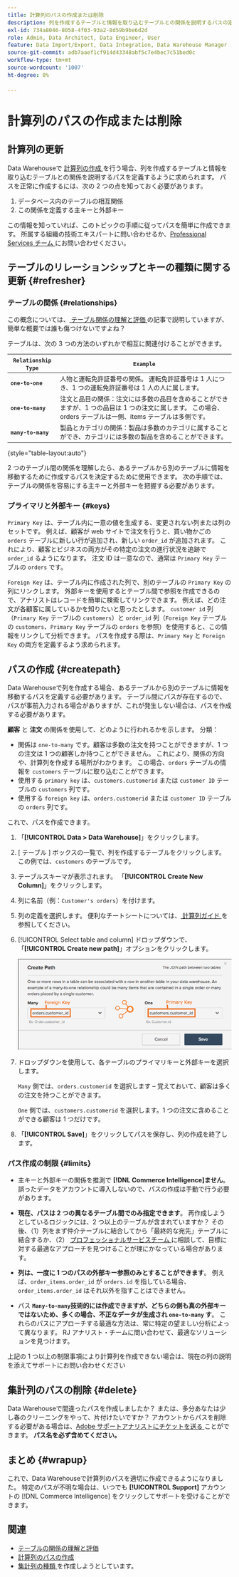 ```yaml
---
title: 計算列のパスの作成または削除
description: 列を作成するテーブルと情報を取り込むテーブルとの関係を説明するパスの定義方法を説明します。
exl-id: 734a8046-8058-4f03-93a2-8d59b9be6d2d
role: Admin, Data Architect, Data Engineer, User
feature: Data Import/Export, Data Integration, Data Warehouse Manager
source-git-commit: adb7aaef1cf914d43348abf5c7e4bec7c51bed0c
workflow-type: tm+mt
source-wordcount: '1007'
ht-degree: 0%

---
```


# 計算列のパスの作成または削除

## 計算列の更新

Data Warehouseで [ 計算列の作成 ](../data-warehouse-mgr/creating-calculated-columns.md) を行う場合、列を作成するテーブルと情報を取り込むテーブルとの関係を説明するパスを定義するように求められます。 パスを正常に作成するには、次の 2 つの点を知っておく必要があります。

1. データベース内のテーブルの相互関係
1. この関係を定義する主キーと外部キー

この情報を知っていれば、このトピックの手順に従ってパスを簡単に作成できます。 所属する組織の技術エキスパートに問い合わせるか、[Professional Services チーム ](https://experienceleague.adobe.com/docs/commerce-knowledge-base/kb/troubleshooting/miscellaneous/mbi-service-policies.html) にお問い合わせください。

## テーブルのリレーションシップとキーの種類に関する更新 {#refresher}

### テーブルの関係 {#relationships}

この概念については、[ テーブル関係の理解と評価 ](../../data-analyst/data-warehouse-mgr/table-relationships.md) の記事で説明していますが、簡単な概要では誰も傷つけないですよね？

テーブルは、次の 3 つの方法のいずれかで相互に関連付けることができます。

| **`Relationship Type`** | **`Example`** |
|-----|-----|
| **`one-to-one`** | 人物と運転免許証番号の関係。 運転免許証番号は 1 人につき、1 つの運転免許証番号は 1 人の人に属します。 |
| **`one-to-many`** | 注文と品目の関係：注文には多数の品目を含めることができますが、1 つの品目は 1 つの注文に属します。 この場合、orders テーブルは一側、items テーブルは多側です。 |
| **`many-to-many`** | 製品とカテゴリの関係：製品は多数のカテゴリに属することができ、カテゴリには多数の製品を含めることができます。 |

{style="table-layout:auto"}

2 つのテーブル間の関係を理解したら、あるテーブルから別のテーブルに情報を移動するために作成するパスを決定するために使用できます。 次の手順では、テーブルの関係を容易にする主キーと外部キーを把握する必要があります。

### プライマリと外部キー {#keys}

`Primary Key` は、テーブル内に一意の値を生成する、変更されない列または列のセットです。 例えば、顧客が web サイトで注文を行うと、買い物かごの `orders` テーブルに新しい行が追加され、新しい `order_id` が追加されます。 これにより、顧客とビジネスの両方がその特定の注文の進行状況を追跡で `order_id` るようになります。 注文 ID は一意なので、通常は `Primary Key` テーブルの `orders` です。

`Foreign Key` は、テーブル内に作成された列で、別のテーブルの `Primary Key` の列にリンクします。 外部キーを使用するとテーブル間で参照を作成できるので、アナリストはレコードを簡単に検索してリンクできます。 例えば、どの注文が各顧客に属しているかを知りたいと思ったとします。 `customer id` 列（`Primary Key` テーブルの `customers`）と `order_id` 列（`Foreign Key` テーブルの `customers`、`Primary Key` テーブルの `orders` を参照）を使用すると、この情報をリンクして分析できます。 パスを作成する際は、`Primary Key` と `Foreign Key` の両方を定義するよう求められます。

## パスの作成 {#createpath}

Data Warehouseで列を作成する場合、あるテーブルから別のテーブルに情報を移動するパスを定義する必要があります。 テーブル間にパスが存在するので、パスが事前入力される場合がありますが、これが発生しない場合は、パスを作成する必要があります。

**顧客** と **注文** の関係を使用して、どのように行われるかを示します。 分類：

* 関係は `one-to-many` です。顧客は多数の注文を持つことができますが、1 つの注文は 1 つの顧客しか持つことができません。 これにより、関係の方向や、計算列を作成する場所がわかります。 この場合、`orders` テーブルの情報を `customers` テーブルに取り込むことができます。
* 使用する `primary key` は、`customers.customerid` または `customer ID` テーブルの `customers` 列です。
* 使用する `foreign key` は、`orders.customerid` または `customer ID` テーブルの `orders` 列です。

これで、パスを作成できます。

1. 「**[!UICONTROL Data > Data Warehouse]**」をクリックします。
1. [ テーブル ] ボックスの一覧で、列を作成するテーブルをクリックします。 この例では、`customers` のテーブルです。
1. テーブルスキーマが表示されます。 「**[!UICONTROL Create New Column]**」をクリックします。
1. 列に名前（例：`Customer's orders`）を付けます。
1. 列の定義を選択します。 便利なチートシートについては、[ 計算列ガイド ](../data-warehouse-mgr/creating-calculated-columns.md) を参照してください。
1. [!UICONTROL Select table and column] ドロップダウンで、「**[!UICONTROL Create new path]**」オプションをクリックします。

   ![ 計算列モーダルのパスの作成 ](../../assets/Creating_Paths_modal.png)

1. ドロップダウンを使用して、各テーブルのプライマリキーと外部キーを選択します。

   `Many` 側では、`orders.customerid` を選択します – 覚えておいて、顧客は多くの注文を持つことができます。

   `One` 側では、`customers.customerid` を選択します。1 つの注文に含めることができる顧客は 1 つだけです。

1. 「**[!UICONTROL Save]**」をクリックしてパスを保存し、列の作成を終了します。

### パス作成の制限 {#limits}

* 主キーと外部キーの関係を推測で **[!DNL Commerce Intelligence]ません**。 誤ったデータをアカウントに導入しないので、パスの作成は手動で行う必要があります。

* **現在、パスは 2 つの異なるテーブル間でのみ指定できます**。 再作成しようとしているロジックには、2 つ以上のテーブルが含まれていますか？ その後、（1）列をまず仲介テーブルに結合してから「最終的な宛先」テーブルに結合するか、（2） [ プロフェッショナルサービスチーム ](https://experienceleague.adobe.com/docs/commerce-knowledge-base/kb/troubleshooting/miscellaneous/mbi-service-policies.html) に相談して、目標に対する最適なアプローチを見つけることが理にかなっている場合があります。

* **列は、一度に 1 つのパスの外部キー参照のみとすることができます**。 例えば、`order_items.order_id` が `orders.id` を指している場合、`order_items.order_id` はそれ以外を指すことはできません。

* パス **`Many-to-many`技術的には作成できますが、どちらの側も真の外部キーではないため、多くの場合、不正なデータが生成され `one-to-many` す**。 これらのパスにアプローチする最適な方法は、常に特定の望ましい分析によって異なります。 RJ アナリスト・チームに問い合わせて、最適なソリューションを見つけます。

上記の 1 つ以上の制限事項により計算列を作成できない場合は、現在の列の説明を添えてサポートにお問い合わせください

## 集計列のパスの削除 {#delete}

Data Warehouseで間違ったパスを作成しましたか？ または、多分あなたは少し春のクリーニングをやって、片付けたいですか？ アカウントからパスを削除する必要がある場合は、[Adobe サポートアナリストにチケットを送る ](../../guide-overview.md#Submitting-a-Support-Ticket) ことができます。 **パス名を必ず含めてください。**

## まとめ {#wrapup}

これで、Data Warehouseで計算列のパスを適切に作成できるようになりました。 特定のパスが不明な場合は、いつでも **[!UICONTROL Support]** アカウントの [!DNL Commerce Intelligence] をクリックしてサポートを受けることができます。

## 関連

* [テーブルの関係の理解と評価](../data-warehouse-mgr/table-relationships.md)
* [計算列のパスの作成](../data-warehouse-mgr/create-paths-calc-columns.md)
* [ 集計列の種類 ](../data-warehouse-mgr/calc-column-types.md) を作成しようとしています。
